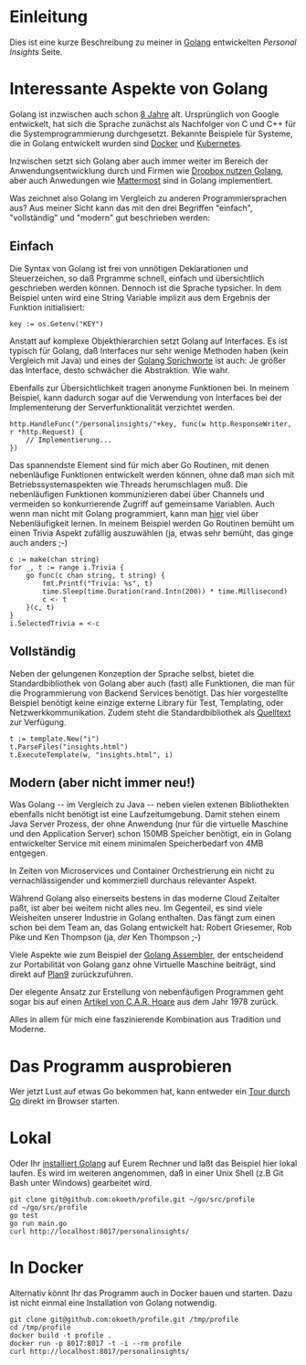# Einleitung 

Dies ist eine kurze Beschreibung zu meiner in [Golang](http://golang.org) entwickelten
*Personal Insights* Seite.


# Interessante Aspekte von Golang

Golang ist inzwischen auch schon [8 Jahre](https://blog.golang.org/8years) alt. Ursprünglich 
von Google entwickelt, hat sich die Sprache zunächst als Nachfolger von C und C++ für die 
Systemprogrammierung durchgesetzt. Bekannte Beispiele für Systeme, die in Golang entwickelt 
wurden sind [Docker](http://www.docker.com) und [Kubernetes](http://kubernetes.io).

Inzwischen setzt sich Golang aber auch immer weiter im Bereich der Anwendungsentwicklung durch
und Firmen wie [Dropbox nutzen Golang](https://www.youtube.com/watch?v=5doOcaMXx08), aber auch 
Anwedungen wie [Mattermost](https://github.com/mattermost/mattermost-server) sind in Golang 
implementiert.

Was zeichnet also Golang im Vergleich zu anderen Programmiersprachen aus? Aus meiner Sicht kann 
das mit den drei Begriffen "einfach", "vollständig" und "modern" gut beschrieben werden:


## Einfach
Die Syntax von Golang ist frei von unnötigen Deklarationen und Steuerzeichen, so daß Prgramme
schnell, einfach und übersichtlich geschrieben werden können. Dennoch ist die Sprache typsicher.
In dem Beispiel unten wird eine String Variable implizit aus dem Ergebnis der Funktion
initialisiert:
```
key := os.Getenv("KEY")
```

Anstatt auf komplexe Objekthierarchien setzt Golang auf Interfaces. Es ist typisch für
Golang, daß Interfaces nur sehr wenige Methoden haben (kein Vergleich mit Java) und eines
der [Golang Sprichworte](http://go-proverbs.github.io/) ist auch: Je größer das Interface, 
desto schwächer die Abstraktion. Wie wahr.

Ebenfalls zur Übersichtlichkeit tragen anonyme Funktionen bei. In meinem Beispiel, kann dadurch
sogar auf die Verwendung von Interfaces bei der Implementerung der Serverfunktionalität
verzichtet werden.
```
http.HandleFunc("/personalinsights/"+key, func(w http.ResponseWriter, r *http.Request) {
    // Implementierung...
})
```

Das spannendste Element sind für mich aber Go Routinen, mit denen nebenläufige Funktionen
entwickelt werden können, ohne daß man sich mit Betriebssystemaspekten wie Threads
herumschlagen muß. Die nebenläufigen Funktionen kommunizieren dabei über Channels und
vermeiden so konkurrierende Zugriff auf gemeinsame Variablen.
Auch wenn man nicht mit Golang programmiert, kann man [hier](https://blog.golang.org/concurrency-is-not-parallelism) 
viel über Nebenläufigkeit lernen.
In meinem Beispiel werden Go Routinen bemüht um einen Trivia
Aspekt zufällig auszuwählen (ja, etwas sehr bemüht, das ginge auch anders ;-)
```
c := make(chan string)
for _, t := range i.Trivia {
	go func(c chan string, t string) {
		fmt.Printf("Trivia: %s", t)
		time.Sleep(time.Duration(rand.Intn(200)) * time.Millisecond)
		c <- t
	}(c, t)
}
i.SelectedTrivia = <-c
```


## Vollständig
Neben der gelungenen Konzeption der Sprache selbst, bietet die Standardbibliothek von
Golang aber auch (fast) alle Funktionen, die man für die Programmierung von Backend
Services benötigt. Das hier vorgestellte Beispiel benötigt keine einzige externe
Library für Test, Templating, oder Netzwerkkommunikation.
Zudem steht die Standardbibliothek als [Quelltext](https://github.com/golang/go) 
zur Verfügung.
```
t := template.New("i")
t.ParseFiles("insights.html")
t.ExecuteTemplate(w, "insights.html", i)
```


## Modern (aber nicht immer neu!)
Was Golang -- im Vergleich zu Java -- neben vielen extenen Bibliothekten 
ebenfalls nicht benötigt ist eine Laufzeitumgebung. Damit stehen einem Java Server 
Prozess, der ohne Anwendung (nur für die virtuelle Maschine und den Application Server)
schon 150MB Speicher benötigt, ein in Golang entwickelter Service mit einem minimalen 
Speicherbedarf von 4MB entgegen.

In Zeiten von Microservices und Container Orchestrierung ein nicht zu vernachlässigender
und kommerziell durchaus relevanter Aspekt. 

Während Golang also einerseits bestens in das moderne Cloud Zeitalter paßt, ist aber bei weitem nicht 
alles neu. Im Gegenteil, es sind viele Weisheiten unserer Industrie in Golang enthalten. Das fängt zum einen
schon bei dem Team an, das Golang entwickelt hat: Robert Griesemer, Rob Pike und Ken Thompson (ja, *der* 
Ken Thompson ;-)

Viele Aspekte wie zum Beispiel der [Golang Assembler](https://golang.org/doc/asm), der entscheidend zur 
Portabilität von Golang ganz ohne Virtuelle Maschine beiträgt, sind direkt auf 
[Plan9](https://en.wikipedia.org/wiki/Plan_9_from_Bell_Labs) zurückzuführen.

Der elegente Ansatz zur Erstellung von nebenfäufigen Programmen geht sogar bis auf einen 
[Artikel von C.A.R. Hoare](http://spinroot.com/courses/summer/Papers/hoare_1978.pdf) aus dem Jahr 
1978 zurück.

Alles in allem für mich eine faszinierende Kombination aus Tradition und Moderne.


# Das Programm ausprobieren

Wer jetzt Lust auf etwas Go bekommen hat, kann entweder ein [Tour durch Go](https://tour.golang.org/welcome/1) 
direkt im Browser starten.


# Lokal
Oder Ihr [installiert Golang](https://golang.org/dl/) auf Eurem Rechner und laßt das Beispiel hier lokal laufen.
Es wird im weiteren angenommen, daß in einer Unix Shell (z.B Git Bash unter Windows) gearbeitet wird.
```
git clone git@github.com:okoeth/profile.git ~/go/src/profile
cd ~/go/src/profile
go test 
go run main.go
curl http://localhost:8017/personalinsights/
```


# In Docker
Alternativ könnt Ihr das Programm auch in Docker bauen und starten. Dazu ist nicht einmal eine Installation von
Golang notwendig.
```
git clone git@github.com:okoeth/profile.git /tmp/profile
cd /tmp/profile
docker build -t profile .
docker run -p 8017:8017 -t -i --rm profile
curl http://localhost:8017/personalinsights/
```

